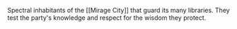 Spectral inhabitants of the [[Mirage City]] that guard its many libraries. They test the party's knowledge and respect for the wisdom they protect.